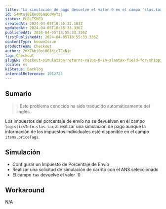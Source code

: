 ```yaml
---
title: "La simulación de pago devuelve el valor 0 en el campo 'slas.tax' para los impuestos del porcentaje de envío."
id: 54Mtsj8EKuo0SaQCoWyYzj
status: PUBLISHED
createdAt: 2024-04-05T18:55:32.183Z
updatedAt: 2024-04-05T18:55:33.336Z
publishedAt: 2024-04-05T18:55:33.336Z
firstPublishedAt: 2024-04-05T18:55:33.336Z
contentType: knownIssue
productTeam: Checkout
author: 2mXZkbi0oi061KicTExNjo
tag: Checkout
slugEN: checkout-simulation-returns-value-0-in-slastax-field-for-shipping-percentage-taxes
locale: es
kiStatus: Backlog
internalReference: 1012724
---
```


## Sumario

>ℹ️ Este problema conocido ha sido traducido automáticamente del inglés.


Los impuestos del porcentaje de envío no se devuelven en el campo `logisticsInfo.slas.tax` al realizar una simulación de pago aunque la información de los impuestos individuales esté disponible en el campo `items.priceTags`.



## Simulación



- Configurar un Impuesto de Porcentaje de Envío
- Realizar una solicitud de simulación de carrito con el ANS seleccionado
- El campo `tax` devuelve el valor `0


##

## Workaround


N/A



